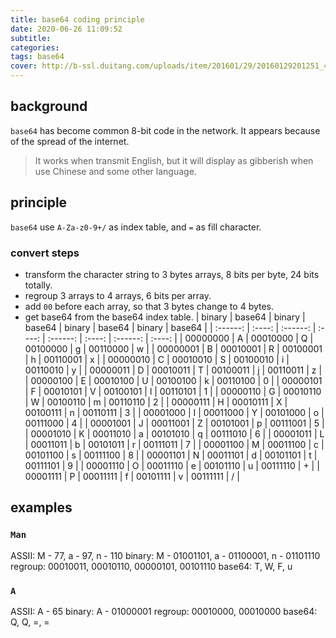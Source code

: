 ```yaml
---
title: base64 coding principle
date: 2020-06-26 11:09:52
subtitle: 
categories: 
tags: base64
cover: http://b-ssl.duitang.com/uploads/item/201601/29/20160129201251_4uiQa.jpeg
---
```


## background
`base64` has become common 8-bit code in the network.
It appears because of the spread of the internet.
> It works when transmit English, but it will display as gibberish when use Chinese and some other language.

## principle
`base64` use `A-Za-z0-9+/` as index table, and `=` as fill character.
### convert steps
- transform the character string to 3 bytes arrays, 8 bits per byte, 24 bits totally.
- regroup 3 arrays to 4 arrays, 6 bits per array.
- add `00` before each array, so that 3 bytes change to 4 bytes.
- get base64 from the base64 index table.
|  binary  | base64 |  binary  | base64 |  binary  | base64 |  binary  | base64 |
| :------: | :----: | :------: | :----: | :------: | :----: | :------: | :----: |
| 00000000 |   A    | 00010000 |   Q    | 00100000 |   g    | 00110000 |   w    |
| 00000001 |   B    | 00010001 |   R    | 00100001 |   h    | 00110001 |   x    |
| 00000010 |   C    | 00010010 |   S    | 00100010 |   i    | 00110010 |   y    |
| 00000011 |   D    | 00010011 |   T    | 00100011 |   j    | 00110011 |   z    |
| 00000100 |   E    | 00010100 |   U    | 00100100 |   k    | 00110100 |   0    |
| 00000101 |   F    | 00010101 |   V    | 00100101 |   l    | 00110101 |   1    |
| 00000110 |   G    | 00010110 |   W    | 00100110 |   m    | 00110110 |   2    |
| 00000111 |   H    | 00010111 |   X    | 00100111 |   n    | 00110111 |   3    |
| 00001000 |   I    | 00011000 |   Y    | 00101000 |   o    | 00111000 |   4    |
| 00001001 |   J    | 00011001 |   Z    | 00101001 |   p    | 00111001 |   5    |
| 00001010 |   K    | 00011010 |   a    | 00101010 |   q    | 00111010 |   6    |
| 00001011 |   L    | 00011011 |   b    | 00101011 |   r    | 00111011 |   7    |
| 00001100 |   M    | 00011100 |   c    | 00101100 |   s    | 00111100 |   8    |
| 00001101 |   N    | 00011101 |   d    | 00101101 |   t    | 00111101 |   9    |
| 00001110 |   O    | 00011110 |   e    | 00101110 |   u    | 00111110 |   +    |
| 00001111 |   P    | 00011111 |   f    | 00101111 |   v    | 00111111 |   /    |

## examples
### `Man`
ASSII: M - 77, a - 97, n - 110
binary: M - 01001101, a - 01100001, n - 01101110
regroup: 00010011, 00010110, 00000101, 00101110
base64: T, W, F, u
### `A`
ASSII: A - 65
binary: A - 01000001
regroup: 00010000, 00010000
base64: Q, Q, =, = 